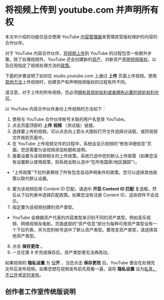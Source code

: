 # 将视频上传到 youtube.com 并声明所有权

本文中介绍的功能仅适合使用 YouTube [内容管理器](https://www.youtube.com/dashboard)来管理其受版权保护的内容的合作伙伴。

对于 YouTube 内容合作伙伴，[将视频上传](https://support.google.com/youtube/answer/57924)到 YouTube 的过程包含一些额外步骤。除了处理视频外，YouTube 还会创建新的[资产](https://support.google.com/youtube/answer/3011552)，对新资产[声明视频版权](https://support.google.com/youtube/answer/3311596)，以及应用指定了视频处理方法的[政策](https://support.google.com/youtube/answer/107383)。

下面的步骤说明了如何在 studio.youtube.com 上通过 **上传** 页面上传视频。使用[其他方法](https://support.google.com/youtube/answer/3070500)上传视频时，创建资产和声明视频版权的过程有所不同。

请注意，对于上传的所有视频，您必须[拥有其视听权利或者拥有必要的视听权利许可](http://www.youtube.com/static?template=terms)。

以 YouTube 内容合作伙伴身份上传视频的方法如下：

1. 使用与 YouTube 合作伙伴帐号关联的用户名登录 YouTube。
2. 点击页面顶部的 **上传** **视频** （测试版）链接。
3. 选择要上传的视频。可以点击向上箭头大图标打开文件选择对话框，或将视频文件拖到页面中。
4. 在 YouTube 上传视频文件的过程中，系统会显示视频的“修改详细信息”页面。您还需要为该视频添加标题和说明。
5. 接着设置与该视频相关的上传政策。系统已选中您的默认上传政策（如果您没有设置默认使用政策，则系统会默认选中“在所有国家/地区跟踪”）。
  * “上传政策”下拉列表移除了所有包含自动声明条件的政策。您可以选择其他政策以取代默认设置。
6. 要为该视频启用 Content ID 匹配，请选中 **开启 Content ID 匹配** 复选框，然后从下拉列表中选择匹配政策。如果您没有注册 Content ID，这些控件不会显示。
7. 指定要为该视频创建的资产类型。
  * YouTube 会根据资产代表的内容类型来识别不同的资产类型，例如音乐视频、网络视频及电影。页面底部的“资产信息”部分为每种可用资产类型设有一个下拉列表，并为您的帐号选中了默认资产类型。要改变资产类型，请选择其他资产类型。
8. 点击 **保存更改** 。
9. 一旦在第 8 步完成保存后，资产类型便无法再改动。

如果视频的 **隐私设置** 为 **公开** ，当您点击 **保存更改** 后，YouTube 便会在处理完文件后发布视频。如果您想在视频发布前先观看一遍，请将 **隐私设置** 设为[私享、不公开](https://support.google.com/youtube/answer/157177)或[定时发布](https://support.google.com/youtube/answer/1270709)。

## 创作者工作室传统版说明